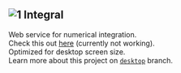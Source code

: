 ![1](https://github.com/monstaHD/Integral/raw/web/src/Integral/CoreBundle/Resources/public/images/favicon.ico) Integral
---
Web service for numerical integration.  
Check this out [here](http://integral.epherest.com) (currently not working).  
Optimized for desktop screen size.  
Learn more about this project on [`desktop`](https://github.com/monstaHD/integral/tree/desktop) branch.
